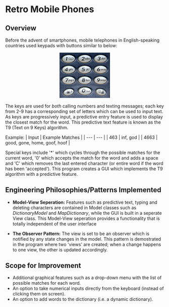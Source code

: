 # Retro Mobile Phones
## Overview
Before the advent of smartphones, mobile telephones in English-speaking countries used keypads with buttons similar to below:

<p align="center">
<img src="https://github.com/zaneali1/RetroMobilePhones/blob/main/images/Keypad.jpg" width="160"/>
</p>

The keys are used for *both* calling numbers and texting messages; each key from 2-9 has a corresponding set of letters which 
can be used to input text. As keys are progressively input, a  predictive entry feature is used to display the closest match for the word.
This predictive text feature is known as the T9 (Text on 9 Keys) algorithm. 

Example:
| Input | Example Matches |
| --- | --- |
| 463 | inf, god |
| 4663 | good, gone, home, goof, hoof |
  

Special keys include '\*' which cycles through the possible matches for the current word, '0' which accepts 
the match for the word and adds a space and 'C' which removes the last entered character (or entire word if the word has been
'accepted'). This program creates a GUI which implements the T9 algorithm with a predictive feature. 

## Engineering Philosophies/Patterns Implemented
- **Model-View Seperation:** Features such as predictive text, typing and deleting characters are contained in Model classes such as *DictionaryModel* and 
*MapDictionary*, while the GUI is built in a seperate View class. This Model-View seperation provides a functionality that is
totally independent of the user interface

- **The Observer Pattern:** The view is set to be an observer which is notified by any state changes in the model. This pattern is demostrated in the program where 
two 'views' are created; when a change happens to one view, the other is updated accordingly.  

## Scope for Improvement
- Additional graphical features such as a drop-down menu with the list of possible matches for each word.
- An option to take numerical inputs directly from the keyboard (instead of clicking them on screen). 
- An option to add words to the dictionary (i.e. a dynamic dictionary). 
